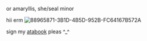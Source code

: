 or amaryllis, she/seal minor

hii erm  ![88965871-3B1D-4B5D-952B-FC64167B572A](https://github.com/user-attachments/assets/832b6b26-7760-45b4-be43-c34988a64da3)

 sign my [atabook](https://swallowtail.atabook.org) pleas ^_^
